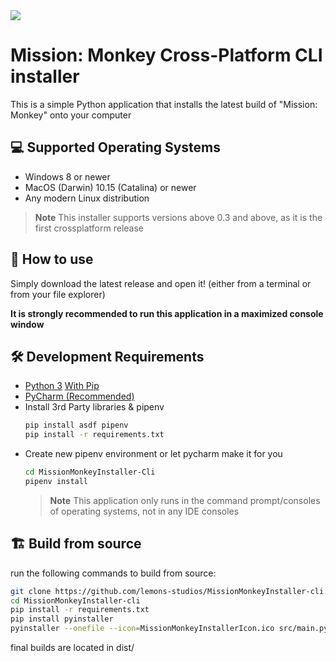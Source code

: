 <img src="https://cdn.discordapp.com/attachments/1154895197470208112/1174221553681039441/MissionMonkeyInstallerIcon.png?ex=6566ce0a&is=6554590a&hm=20963ecdc0340e1d26f533f4c96849382829cb2da9ece39c9c42fb0e93e9fa9b&">

# Mission: Monkey Cross-Platform CLI installer

This is a simple Python application that installs the latest build of "Mission: Monkey" onto your computer

## 💻 Supported Operating Systems
- Windows 8 or newer
- MacOS (Darwin) 10.15 (Catalina) or newer
- Any modern Linux distribution
  
> **Note**
> This installer supports versions above 0.3 and above, as it is the first crossplatform release

## 🚀 How to use
Simply download the latest release and open it! (either from a terminal or from your file explorer)

**It is strongly recommended to run this application in a maximized console window**


## 🛠️ Development Requirements
- [Python 3](https://www.python.org/downloads/) [With Pip](https://pip.pypa.io/en/stable/installation/#get-pip-py)
- [PyCharm (Recommended)](https://www.jetbrains.com/pycharm/)
- Install 3rd Party libraries & pipenv
    ```sh
    pip install asdf pipenv
    pip install -r requirements.txt
    ```
- Create new pipenv environment or let pycharm make it for you
  ```sh
  cd MissionMonkeyInstaller-Cli
  pipenv install
  ```
  > **Note**
  > This application only runs in the command prompt/consoles of operating systems, not in any IDE consoles


## 🏗️ Build from source
run the following commands to build from source:

```sh
git clone https://github.com/lemons-studios/MissionMonkeyInstaller-cli.git
cd MissionMonkeyInstaller-cli
pip install -r requirements.txt
pip install pyinstaller
pyinstaller --onefile --icon=MissionMonkeyInstallerIcon.ico src/main.py
```

final builds are located in dist/
